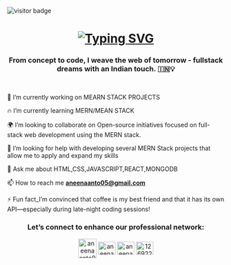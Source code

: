 ![visitor badge](https://visitor-badge.laobi.icu/badge?page_id=jwenjian.visitor-badge&left_color=red&right_color=brown&left_text=Hello%20Visitors)
<h1 align="center">
<a href="https://git.io/typing-svg"><img src="https://readme-typing-svg.demolab.com?font=Carter+One&duration=4000&pause=500&color=F3F0F5F0&width=435&lines=Hey+Everyone%2C+I'm+Aneena+Anto👋+;A+passionate+full-stack+developer%2F+learner%F0%9F%92%BB" alt="Typing SVG" /></a>
</h1>
<h3 align="center">From concept to code, I weave the web of tomorrow - fullstack dreams with an Indian touch. 🇮🇳💡</h3>
 <br/>
 <div align="left">
   
🔭 I’m currently working on MEARN STACK PROJECTS
   
🔥 I’m currently learning MERN/MEAN STACK

🌍 I’m looking to collaborate on Open-source initiatives focused on full-stack web development using the MERN stack.

🤝 I’m looking for help with developing several MERN Stack projects that allow me to apply and expand my skills

💬 Ask me about HTML,CSS,JAVASCRIPT,REACT,MONGODB

📫 How to reach me **aneenaanto05@gmail.com**

⚡ Fun fact_I’m convinced that coffee is my best friend and that it has its own API—especially during late-night coding sessions!
 </div>
 <h3 align="center">Let’s connect to enhance our professional network:</h3>
<p align="center">
 <a href="aneenaanto05@gmail.com" target="blank"><img align="center" src="https://cdn4.iconfinder.com/data/icons/free-colorful-icons/360/gmail.png" alt="aneenaanto05@gmail.com" height="45" width="42" /></a>
<a href="www.linkedin.com/in/aneena-anto-895732295" target="blank"><img align="center" src="https://raw.githubusercontent.com/rahuldkjain/github-profile-readme-generator/master/src/images/icons/Social/linked-in-alt.svg" alt="aneenaanto" height="30" width="40" /></a>
<a href="https://www.leetcode.com/aneenaanto" target="blank"><img align="center" src="https://raw.githubusercontent.com/rahuldkjain/github-profile-readme-generator/master/src/images/icons/Social/leet-code.svg" alt="aneenaanto" height="30" width="40" /></a>
<a href="https://discord.gg/1269229901987450881" target="blank"><img align="center" src="https://raw.githubusercontent.com/rahuldkjain/github-profile-readme-generator/master/src/images/icons/Social/discord.svg" alt="1269229901987450881" height="30" width="40" /></a>
</p>
